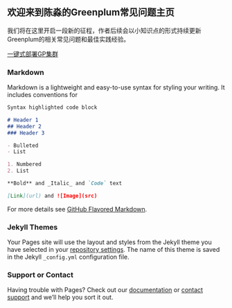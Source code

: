 ## 欢迎来到陈淼的Greenplum常见问题主页

我们将在这里开启一段新的征程，作者后续会以小知识点的形式持续更新Greenplum的相关常见问题和最佳实践经验。

[一键式部署GP集群](https://github.com/water32/gpfaq/blob/master/2020/gpdbinstall.md)

### Markdown

Markdown is a lightweight and easy-to-use syntax for styling your writing. It includes conventions for

```markdown
Syntax highlighted code block

# Header 1
## Header 2
### Header 3

- Bulleted
- List

1. Numbered
2. List

**Bold** and _Italic_ and `Code` text

[Link](url) and ![Image](src)
```

For more details see [GitHub Flavored Markdown](https://guides.github.com/features/mastering-markdown/).

### Jekyll Themes

Your Pages site will use the layout and styles from the Jekyll theme you have selected in your [repository settings](https://github.com/water32/gpfaq/settings). The name of this theme is saved in the Jekyll `_config.yml` configuration file.

### Support or Contact

Having trouble with Pages? Check out our [documentation](https://docs.github.com/categories/github-pages-basics/) or [contact support](https://github.com/contact) and we’ll help you sort it out.
